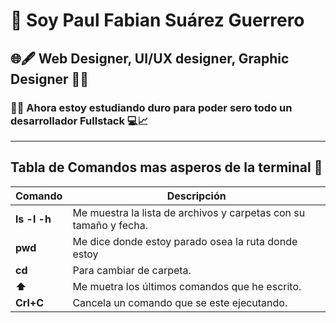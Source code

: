 # 👤 Soy Paul Fabian Suárez Guerrero                                
## 🌐🖋️ Web Designer, UI/UX designer, Graphic Designer 👨‍🎨️
### 👨‍💻️ Ahora estoy estudiando duro para poder sero todo un desarrollador Fullstack 💻📈
---
## **Tabla de Comandos mas asperos de la terminal 🐧**
| Comando | Descripción |
| ----------- | ----------- |
| **ls -l -h** | Me muestra la lista de archivos y carpetas con su tamaño y fecha. |
| **pwd** | Me dice donde estoy parado osea la ruta donde estoy |
| **cd** | Para cambiar de carpeta. |
| **⬆️** | Me muetra los últimos comandos que he escrito. |
| **Crl+C** | Cancela un comando que se este ejecutando. |
